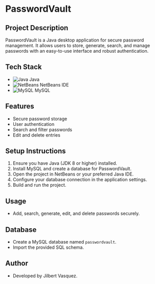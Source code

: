 # PasswordVault

## Project Description
PasswordVault is a Java desktop application for secure password management. It allows users to store, generate, search, and manage passwords with an easy-to-use interface and robust authentication.

## Tech Stack
- ![Java](https://img.shields.io/badge/Java-ED8B00?style=for-the-badge&logo=java&logoColor=white) Java
- ![NetBeans](https://img.shields.io/badge/NetBeans-1B6AC6?style=for-the-badge&logo=apache-netbeans-ide&logoColor=white) NetBeans IDE
- ![MySQL](https://img.shields.io/badge/MySQL-4479A1?style=for-the-badge&logo=mysql&logoColor=white) MySQL

## Features
- Secure password storage
- User authentication
- Search and filter passwords
- Edit and delete entries

## Setup Instructions
1. Ensure you have Java (JDK 8 or higher) installed.
2. Install MySQL and create a database for PasswordVault.
3. Open the project in NetBeans or your preferred Java IDE.
4. Configure your database connection in the application settings.
5. Build and run the project.

## Usage
- Add, search, generate, edit, and delete passwords securely.

## Database
- Create a MySQL database named `passwordvault`.
- Import the provided SQL schema.

## Author
- Developed by Jilbert Vasquez.
